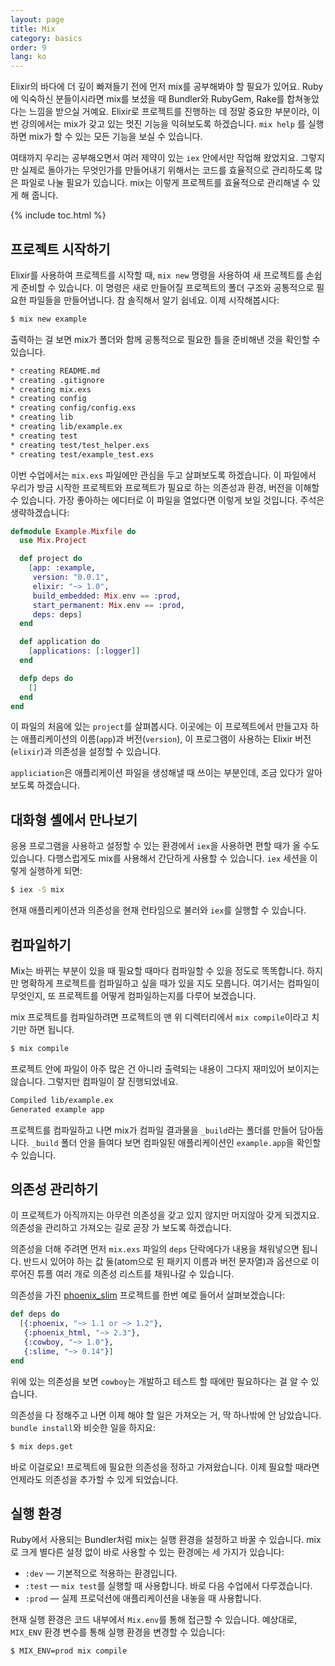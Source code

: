 ```yaml
---
layout: page
title: Mix
category: basics
order: 9
lang: ko
---
```


Elixir의 바다에 더 깊이 빠져들기 전에 먼저 mix를 공부해봐야 할 필요가 있어요. Ruby에 익숙하신 분들이시라면 mix를 보셨을 때 Bundler와 RubyGem, Rake를 합쳐놓았다는 느낌을 받으실 거예요. Elixir로 프로젝트를 진행하는 데 정말 중요한 부분이라, 이번 강의에서는 mix가 갖고 있는 멋진 기능을 익혀보도록 하겠습니다. `mix help` 를 실행하면 mix가 할 수 있는 모든 기능을 보실 수 있습니다.

여태까지 우리는 공부해오면서 여러 제약이 있는 `iex` 안에서만 작업해 왔었지요. 그렇지만 실제로 돌아가는 무엇인가를 만들어내기 위해서는 코드를 효율적으로 관리하도록 많은 파일로 나눌 필요가 있습니다. mix는 이렇게 프로젝트를 효율적으로 관리해낼 수 있게 해 줍니다.

{% include toc.html %}

## 프로젝트 시작하기

Elixir를 사용하여 프로젝트를 시작할 때, `mix new` 명령을 사용하여 새 프로젝트를 손쉽게 준비할 수 있습니다. 이 명령은 새로 만들어질 프로젝트의 폴더 구조와 공통적으로 필요한 파일들을 만들어냅니다. 참 솔직해서 알기 쉽네요. 이제 시작해봅시다:

```bash
$ mix new example
```

출력하는 걸 보면 mix가 폴더와 함께 공통적으로 필요한 틀을 준비해낸 것을 확인할 수 있습니다.

```bash
* creating README.md
* creating .gitignore
* creating mix.exs
* creating config
* creating config/config.exs
* creating lib
* creating lib/example.ex
* creating test
* creating test/test_helper.exs
* creating test/example_test.exs
```

이번 수업에서는 `mix.exs` 파일에만 관심을 두고 살펴보도록 하겠습니다. 이 파일에서 우리가 방금 시작한 프로젝트와 프로젝트가 필요로 하는 의존성과 환경, 버전을 이해할 수 있습니다. 가장 좋아하는 에디터로 이 파일을 열었다면 이렇게 보일 것입니다. 주석은 생략하겠습니다:

```elixir
defmodule Example.Mixfile do
  use Mix.Project

  def project do
    [app: :example,
     version: "0.0.1",
     elixir: "~> 1.0",
     build_embedded: Mix.env == :prod,
     start_permanent: Mix.env == :prod,
     deps: deps]
  end

  def application do
    [applications: [:logger]]
  end

  defp deps do
    []
  end
end
```

이 파일의 처음에 있는 `project`를 살펴봅시다. 이곳에는 이 프로젝트에서 만들고자 하는 애플리케이션의 이름(`app`)과 버전(`version`), 이 프로그램이 사용하는 Elixir 버전(`elixir`)과 의존성을 설정할 수 있습니다.

`appliciation`은 애플리케이션 파일을 생성해낼 때 쓰이는 부분인데, 조금 있다가 알아보도록 하겠습니다.

## 대화형 셸에서 만나보기

응용 프로그램을 사용하고 설정할 수 있는 환경에서 `iex`을 사용하면 편할 때가 올 수도 있습니다. 다행스럽게도 mix를 사용해서 간단하게 사용할 수 있습니다. `iex` 세션을 이렇게 실행하게 되면:

```bash
$ iex -S mix
```

현재 애플리케이션과 의존성을 현재 런타임으로 불러와 `iex`를 실행할 수 있습니다.

## 컴파일하기

Mix는 바뀌는 부분이 있을 때 필요할 때마다 컴파일할 수 있을 정도로 똑똑합니다. 하지만 명확하게 프로젝트를 컴파일하고 싶을 때가 있을 지도 모릅니다. 여기서는 컴파일이 무엇인지, 또 프로젝트를 어떻게 컴파일하는지를 다루어 보겠습니다.

mix 프로젝트를 컴파일하려면 프로젝트의 맨 위 디렉터리에서 `mix compile`이라고 치기만 하면 됩니다.

```bash
$ mix compile
```

프로젝트 안에 파일이 아주 많은 건 아니라 출력되는 내용이 그다지 재미있어 보이지는 않습니다. 그렇지만 컴파일이 잘 진행되었네요.

```bash
Compiled lib/example.ex
Generated example app
```

프로젝트를 컴파일하고 나면 mix가 컴파일 결과물을 `_build`라는 폴더를 만들어 담아둡니다. `_build` 폴더 안을 들여다 보면 컴파일된 애플리케이션인 `example.app`을 확인할 수 있습니다.

## 의존성 관리하기

이 프로젝트가 아직까지는 아무런 의존성을 갖고 있지 않지만 머지않아 갖게 되겠지요. 의존성을 관리하고 가져오는 길로 곧장 가 보도록 하겠습니다.

의존성을 더해 주려면 먼저 `mix.exs` 파일의 `deps` 단락에다가 내용을 채워넣으면 됩니다. 반드시 있어야 하는 값 둘(atom으로 된 패키지 이름과 버전 문자열)과 옵션으로 이루어진 튜플 여러 개로 의존성 리스트를 채워나갈 수 있습니다.

의존성을 가진 [phoenix_slim](https://github.com/doomspork/phoenix_slim) 프로젝트를 한번 예로 들어서 살펴보겠습니다:

```elixir
def deps do
  [{:phoenix, "~> 1.1 or ~> 1.2"},
   {:phoenix_html, "~> 2.3"},
   {:cowboy, "~> 1.0"},
   {:slime, "~> 0.14"}]
end
```

위에 있는 의존성을 보면 `cowboy`는 개발하고 테스트 할 때에만 필요하다는 걸 알 수 있습니다.

의존성을 다 정해주고 나면 이제 해야 할 일은 가져오는 거, 딱 하나밖에 안 남았습니다. `bundle install`와 비슷한 일을 하지요:

```bash
$ mix deps.get
```

바로 이걸로요! 프로젝트에 필요한 의존성을 정하고 가져왔습니다. 이제 필요할 때라면 언제라도 의존성을 추가할 수 있게 되었습니다.

## 실행 환경

Ruby에서 사용되는 Bundler처럼 mix는 실행 환경을 설정하고 바꿀 수 있습니다. mix로 크게 별다른 설정 없이 바로 사용할 수 있는 환경에는 세 가지가 있습니다:

+ `:dev` — 기본적으로 적용하는 환경입니다.
+ `:test` — `mix test`를 실행할 때 사용합니다. 바로 다음 수업에서 다루겠습니다.
+ `:prod` — 실제 프로덕션에 애플리케이션을 내놓을 때 사용합니다.

현재 실행 환경은 코드 내부에서 `Mix.env`를 통해 접근할 수 있습니다. 예상대로, `MIX_ENV` 환경 변수를 통해 실행 환경을 변경할 수 있습니다:

```bash
$ MIX_ENV=prod mix compile
```
